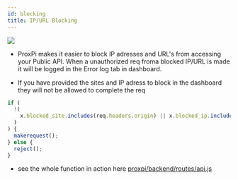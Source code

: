 ```yaml
---
id: blocking
title: IP/URL Blocking
---
```


<img src="https://raw.githubusercontent.com/fredysomy/HealthApp/master/img/23.54.43.23__1_-removebg.png"></img>

- ProxPi makes it easier to block IP adresses and URL's from accessing your Public API. When a unauthorized req froma blocked IP/URL is made it will be logged in the Error log tab in dashboard.

- If you have provided the sites and IP adress to block in the dashboard they will not be allowed to complete the req

```javascript
if (
  !(
    x.blocked_site.includes(req.headers.origin) || x.blocked_ip.includes(req.ip)
  )
) {
  makerequest();
} else {
  reject();
}
```

- see the whole function in action here [proxpi/backend/routes/api.js](https://github.com/proxpi/proxpi/blob/184bc04d7d02c1c3f4cc284f0506a37d7b6e49be/backend/routes/api.js#L29)
